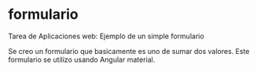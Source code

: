 # formulario
Tarea de Aplicaciones web: Ejemplo de un simple formulario

Se creo un formulario que basicamente es uno de sumar dos valores. Este formulario se utilizo usando Angular material.
